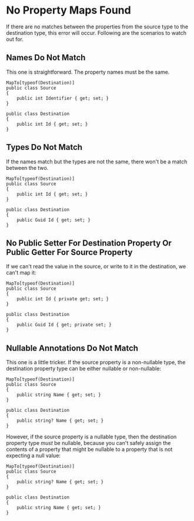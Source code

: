 # No Property Maps Found
If there are no matches between the properties from the source type to the destination type, this error will occur. Following are the scenarios to watch out for.

## Names Do Not Match
This one is straightforward. The property names must be the same.
```
MapTo[typeof(Destination)]
public class Source
{
	public int Identifier { get; set; }
}

public class Destination
{
	public int Id { get; set; }
}
```

## Types Do Not Match
If the names match but the types are not the same, there won't be a match between the two.
```
MapTo[typeof(Destination)]
public class Source
{
	public int Id { get; set; }
}

public class Destination
{
	public Guid Id { get; set; }
}
```

## No Public Setter For Destination Property Or Public Getter For Source Property
If we can't read the value in the source, or write to it in the destination, we can't map it:
```
MapTo[typeof(Destination)]
public class Source
{
	public int Id { private get; set; }
}

public class Destination
{
	public Guid Id { get; private set; }
}
```

## Nullable Annotations Do Not Match
This one is a little tricker. If the source property is a non-nullable type, the destination property type can be either nullable or non-nullable:
```
MapTo[typeof(Destination)]
public class Source
{
	public string Name { get; set; }
}

public class Destination
{
	public string? Name { get; set; }
}
```
However, if the source property is a nullable type, then the destination property type *must* be nullable, because you can't safely assign the contents of a property that might be nullable to a property that is not expecting a null value:
```
MapTo[typeof(Destination)]
public class Source
{
	public string? Name { get; set; }
}

public class Destination
{
	public string Name { get; set; }
}
```
